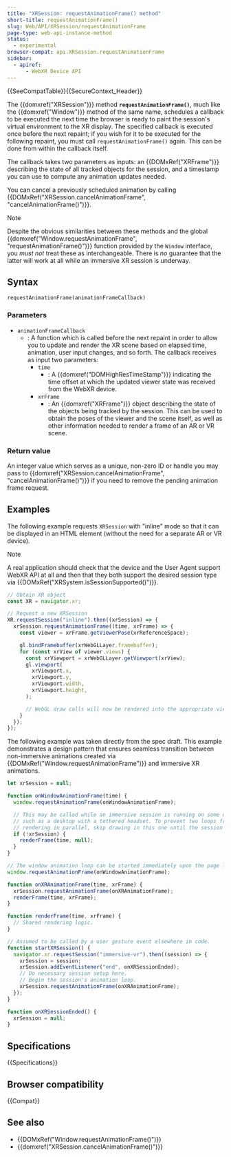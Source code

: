 ```yaml
---
title: "XRSession: requestAnimationFrame() method"
short-title: requestAnimationFrame()
slug: Web/API/XRSession/requestAnimationFrame
page-type: web-api-instance-method
status:
  - experimental
browser-compat: api.XRSession.requestAnimationFrame
sidebar:
  - apiref:
      - WebXR Device API
---
```


{{SeeCompatTable}}{{SecureContext_Header}}

The {{domxref("XRSession")}}
method **`requestAnimationFrame()`**, much like the
{{domxref("Window")}} method of the same name, schedules a callback to be executed the
next time the browser is ready to paint the session's virtual environment to the XR
display. The specified callback is executed once before the next repaint; if
you wish for it to be executed for the following repaint, you must
call `requestAnimationFrame()` again. This can be done from within the
callback itself.

The callback takes two parameters as inputs: an {{DOMxRef("XRFrame")}} describing the
state of all tracked objects for the session, and a timestamp you can use to compute
any animation updates needed.

You can cancel a previously scheduled animation by calling
{{DOMxRef("XRSession.cancelAnimationFrame", "cancelAnimationFrame()")}}.

> [!NOTE]
> Despite the obvious similarities between these methods and the
> global {{domxref("Window.requestAnimationFrame", "requestAnimationFrame()")}} function
> provided by the `Window` interface, you _must not_ treat these as
> interchangeable. There is _no_ guarantee that the latter will work at all while
> an immersive XR session is underway.

## Syntax

```js-nolint
requestAnimationFrame(animationFrameCallback)
```

### Parameters

- `animationFrameCallback`
  - : A function which is called before the next repaint in order to allow you to update
    and render the XR scene based on elapsed time, animation, user input changes, and so
    forth. The callback receives as input two parameters:
    - `time`
      - : A {{domxref("DOMHighResTimeStamp")}} indicating the time offset at which the
        updated viewer state was received from the WebXR device.
    - `xrFrame`
      - : An {{domxref("XRFrame")}} object describing the state of the objects being
        tracked by the session. This can be used to obtain the poses of the viewer and the
        scene itself, as well as other information needed to render a frame of an AR or VR
        scene.

### Return value

An integer value which serves as a unique, non-zero ID or handle you may pass to
{{domxref("XRSession.cancelAnimationFrame", "cancelAnimationFrame()")}} if you need to
remove the pending animation frame request.

## Examples

The following example requests `XRSession` with "inline" mode so that it can
be displayed in an HTML element (without the need for a separate AR or VR device).

> [!NOTE]
> A real application should check that the device and the User
> Agent support WebXR API at all and then that they both support the desired session
> type via {{DOMxRef("XRSystem.isSessionSupported()")}}.

```js
// Obtain XR object
const XR = navigator.xr;

// Request a new XRSession
XR.requestSession("inline").then((xrSession) => {
  xrSession.requestAnimationFrame((time, xrFrame) => {
    const viewer = xrFrame.getViewerPose(xrReferenceSpace);

    gl.bindFramebuffer(xrWebGLLayer.framebuffer);
    for (const xrView of viewer.views) {
      const xrViewport = xrWebGLLayer.getViewport(xrView);
      gl.viewport(
        xrViewport.x,
        xrViewport.y,
        xrViewport.width,
        xrViewport.height,
      );

      // WebGL draw calls will now be rendered into the appropriate viewport.
    }
  });
});
```

The following example was taken directly from the spec draft. This example demonstrates
a design pattern that ensures seamless transition between non-immersive animations
created via {{DOMxRef("Window.requestAnimationFrame")}} and immersive XR animations.

```js
let xrSession = null;

function onWindowAnimationFrame(time) {
  window.requestAnimationFrame(onWindowAnimationFrame);

  // This may be called while an immersive session is running on some devices,
  // such as a desktop with a tethered headset. To prevent two loops from
  // rendering in parallel, skip drawing in this one until the session ends.
  if (!xrSession) {
    renderFrame(time, null);
  }
}

// The window animation loop can be started immediately upon the page loading.
window.requestAnimationFrame(onWindowAnimationFrame);

function onXRAnimationFrame(time, xrFrame) {
  xrSession.requestAnimationFrame(onXRAnimationFrame);
  renderFrame(time, xrFrame);
}

function renderFrame(time, xrFrame) {
  // Shared rendering logic.
}

// Assumed to be called by a user gesture event elsewhere in code.
function startXRSession() {
  navigator.xr.requestSession("immersive-vr").then((session) => {
    xrSession = session;
    xrSession.addEventListener("end", onXRSessionEnded);
    // Do necessary session setup here.
    // Begin the session's animation loop.
    xrSession.requestAnimationFrame(onXRAnimationFrame);
  });
}

function onXRSessionEnded() {
  xrSession = null;
}
```

## Specifications

{{Specifications}}

## Browser compatibility

{{Compat}}

## See also

- {{DOMxRef("Window.requestAnimationFrame()")}}
- {{domxref("XRSession.cancelAnimationFrame()")}}
